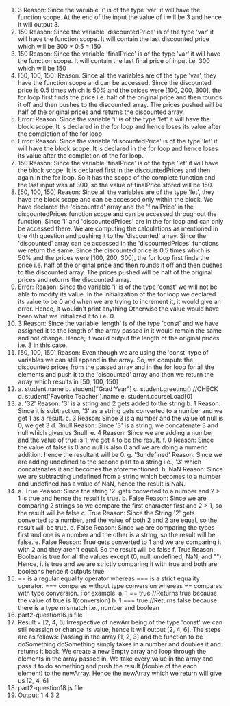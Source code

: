 1. 3 
   Reason: Since the variable 'i' is of the type 'var' it will have the function scope. At the end of the input the value of i will be 3 and hence it will output 3.
2. 150
   Reason: Since the variable 'discountedPrice' is of the type 'var' it will have the function scope. It will contain the last discounted price which will be 300 * 0.5 = 150
3. 150
   Reason: Since the variable 'finalPrice' is of the type 'var' it will have the function scope. It will contain the last final price of input i.e. 300 which will be 150
4. [50, 100, 150]
   Reason: Since all the variables are of the type 'var', they have the function scope and can be accessed. Since the discounted price is 0.5 times which is 50% and the prices were [100, 200, 300], the for loop first finds the price i.e. half of the original price and then rounds it off and then pushes to the discounted array. The prices pushed will be half of the original prices and returns the discounted array.
5. Error:
   Reason: Since the variable 'i' is of the type 'let' it will have the block scope. It is declared in the for loop and hence loses its value after the completion of the for loop
6. Error:
   Reason: Since the variable 'discountedPrice' is of the type 'let' it will have the block scope. It is declared in the for loop and hence loses its value after the completion of the for loop.
7. 150
   Reason: Since the variable 'finalPrice' is of the type 'let' it will have the block scope. It is declared first in the discountedPrices and then again in the for loop. So it has the scope of the complete function and the last input was at 300, so the value of finalPrice stored will be 150.
8. [50, 100, 150]
   Reason: Since all the variables are of the type 'let', they have the block scope and can be accessed only within the block. We have declared the 'discounted' array and the 'finalPrice' in the discountedPrices function scope and can be accessed throughout the function. Since 'i' and 'discountedPrices' are in the for loop and can only be accessed there. We are computing the calculations as mentioned in the 4th question and pushing it to the 'discounted' array. Since the 'discounted' array can be accessed in the 'discountedPrices' functions we return the same. Since the discounted price is 0.5 times which is 50% and the prices were [100, 200, 300], the for loop first finds the price i.e. half of the original price and then rounds it off and then pushes to the discounted array. The prices pushed will be half of the original prices and returns the discounted array.
9. Error:
   Reason: Since the variable 'i' is of the type 'const' we will not be able to modify its value. In the initialization of the for loop we declared its value to be 0 and when we are trying to increment it, it would give an error. Hence, it wouldn't print anything  Otherwise the value would have been what we initialized it to i.e. 0.
11. 3
   Reason: Since the variable 'length' is of the type 'const' and we have assigned it to the length of the array passed in it would remain the same and not change. Hence, it would output the length of the original prices i.e. 3 in this case.
11. [50, 100, 150]
    Reason: Even though we are using the 'const' type of variables we can still append in the array. So, we compute the discounted prices from the passed array and in the for loop for all the elements and push it to the 'discounted' array and then we return the array which results in [50, 100, 150]
12. a. student.name
    b. student["Grad Year"]
    c. student.greeting() //CHECK
    d. student['Favorite Teacher'].name
    e. student.courseLoad[0]
13. a. '32'
    Reason: '3' is a string and 2 gets added to the string
    b. 1
    Reason: Since it is subtraction, '3' as a string gets converted to a number and we get 1 as a result.
    c. 3
    Reason: Since 3 is a number and the value of null is 0, we get 3
    d. 3null
    Reason: Since '3' is a string, we concatenate 3 and null which gives us 3null.
    e. 4
    Reason: Since we are adding a number and the value of true is 1, we get 4 to be the result.
    f. 0
    Reason: Since the value of false is 0 and null is also 0 and we are doing a numeric addition. hence the resultant will be 0.
    g. '3undefined'
    Reason: Since we are adding undefined to the second part to a string i.e., '3' which concatenates it and becomes the aforementioned.
    h. NaN
    Reason: Since we are subtracting undefined from a string which becomes to a number and undefined has a value of NaN, hence the result is NaN.
14. a. True
    Reason: Since the string '2' gets converted to a number and 2 > 1 is true and hence the result is true.
    b. False
    Reason: Since we are comparing 2 strings so we compare the first character first and 2 > 1, so the result will be false
    c. True
    Reason: Since the String '2' gets converted to a number, and the value of both 2 and 2 are equal, so the result will be true.
    d. False
    Reason: Since we are comparing the types first and one is a number and the other is a string, so the result will be false.
    e. False
    Reason: True gets converted to 1 and we are comparing it with 2 and they aren't equal. So the result will be false
    f. True
    Reason: Boolean is true for all the values except (0, null, undefined, NaN, and ""). Hence, it is true and we are strictly comparing it with true and both are booleans hence it outputs true.
15. == is a regular equality operator whereas === is a strict equality operator. === compares without type conversion whereas == compares with type conversion.
    For example:
    a.  1 == true   //Returns true because the value of true is 1(conversion)
    b.  1 === true  //Returns false because there is a type mismatch i.e., number and boolean
16. part2-question16.js file
17. Result = [2, 4, 6]
    Irrespective of newArr being of the type 'const' we can still reassign or change its value, hence it will output [2, 4, 6]. The steps are as follows:
    Passing in the array [1, 2, 3] and the function to be doSomething
    doSomething simply takes in a number and doubles it and returns it back.
    We create a new Empty array and loop through the elements in the array passed in.
    We take every value in the array and pass it to do something and push the result (double of the each element) to the newArray. Hence the newArray which we return will give us [2, 4, 6]
18. part2-question18.js file
19. Output:
    1
    4
    3
    2
